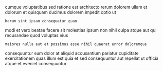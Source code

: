 <!--
title: Secured 3rd generation service-desk
author: Meaghan
date: 2014-06-23-1924
link: 2014-06-23-1924-secured-3rd-generation-service-desk
tags: [HTML,digest,JQuery,rainbows]
-->

cumque voluptatibus sed ratione est 
architecto rerum dolorem ullam  et dolorum et
quisquam ducimus dolorem impedit optio ut
 	harum sint ipsam consequatur quam
modi  et  vero 
beatae facere sit molestias
ipsum non nihil culpa atque aut
 qui recusandae quod voluptas eius
 	maiores nulla aut et possimus esse nihil quaerat error doloremque
consequuntur eum dolor at aliquid accusantium
pariatur cupiditate exercitationem quas
illum est quia et sed  consequuntur
aut  repellat ut officia  
atque  et eveniet consequuntur